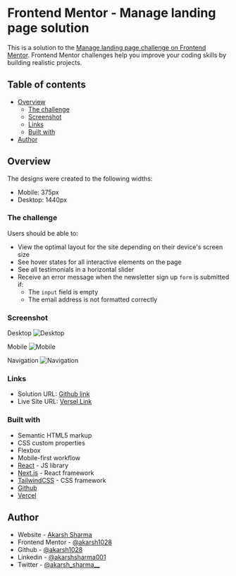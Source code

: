 # Frontend Mentor - Manage landing page solution

This is a solution to the [Manage landing page challenge on Frontend Mentor](https://www.frontendmentor.io/challenges/manage-landing-page-SLXqC6P5). Frontend Mentor challenges help you improve your coding skills by building realistic projects. 

## Table of contents

- [Overview](#overview)
  - [The challenge](#the-challenge)
  - [Screenshot](#screenshot)
  - [Links](#links)
  - [Built with](#built-with)
- [Author](#author)

## Overview

The designs were created to the following widths:

- Mobile: 375px
- Desktop: 1440px

### The challenge

Users should be able to:

- View the optimal layout for the site depending on their device's screen size
- See hover states for all interactive elements on the page
- See all testimonials in a horizontal slider
- Receive an error message when the newsletter sign up `form` is submitted if:
  - The `input` field is empty
  - The email address is not formatted correctly

### Screenshot

Desktop
![Desktop](./public/screenshots/desktop.png)

Mobile
![Mobile](./public/screenshots/mobile.png)

Navigation
![Navigation](./public/screenshots/navigation.png)

### Links

- Solution URL: [Github link](https://github.com/akarsh1028/manage-landing-page)
- Live Site URL: [Versel Link](https://manage-landing-page-sooty-phi.vercel.app/)

### Built with

- Semantic HTML5 markup
- CSS custom properties
- Flexbox
- Mobile-first workflow
- [React](https://reactjs.org/) - JS library
- [Next.js](https://nextjs.org/) - React framework
- [TailwindCSS](https://tailwindcss.com/) - CSS framework
- [Github](https://github.com/)
- [Vercel](https://vercel.com/)

## Author

- Website - [Akarsh Sharma](https://akarshsharma.vercel.app/)
- Frontend Mentor - [@akarsh1028](https://www.frontendmentor.io/profile/akarsh1028)
- Github - [@akarsh1028](https://github.com/akarsh1028)
- Linkedin - [@akarshsharma001](https://www.linkedin.com/in/akarshsharma001/)
- Twitter - [@akarsh_sharma__](https://twitter.com/akarsh_sharma__)